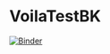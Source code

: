 # VoilaTestBK

[![Binder](https://mybinder.org/badge_logo.svg)](https://mybinder.org/v2/gh/BertrandJ/VoilaTestBK/master?urlpath=%2FVoilaBK.ipynb)
